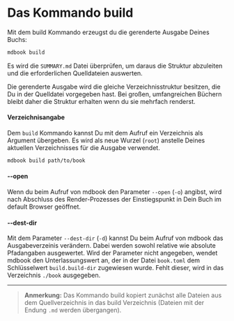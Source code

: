 # Das Kommando build

Mit dem build Kommando erzeugst du die gerenderte Ausgabe Deines Buchs:

```bash
mdbook build
```

Es wird die `SUMMARY.md` Datei überprüfen, um daraus die Struktur
abzuleiten und die erforderlichen Quelldateien auswerten.

Die gerenderte Ausgabe wird die gleiche Verzeichnisstruktur besitzen,
die Du in der Quelldatei vorgegeben hast. Bei großen, umfangreichen
Büchern bleibt daher die Struktur erhalten wenn du sie mehrfach
renderst.

#### Verzeichnisangabe

Dem `build` Kommando kannst Du mit dem Aufruf ein Verzeichnis als Argument
übergeben. Es wird als neue Wurzel (`root`) anstelle Deines
aktuellen Verzeichnisses für die Ausgabe verwendet.

```bash
mdbook build path/to/book
```

#### --open

Wenn du beim Aufruf von mdbook den Parameter `--open` (`-o`) angibst,
wird nach Abschluss des Render-Prozesses der Einstiegspunkt in
Dein Buch im default Browser geöffnet.

#### --dest-dir

Mit dem Parameter `--dest-dir` (`-d`) kannst Du beim Aufruf von mdbook
das Ausgabeverzeinis verändern.  Dabei werden sowohl relative wie
absolute Pfadangaben ausgewertet. Wird der Parameter nicht angegeben,
wendet mdbook den Unterlassungswert an, der in der Datei `book.toml`
dem Schlüsselwert `build.build-dir` zugewiesen wurde. Fehlt dieser,
wird in das Verzeichnis `./book` ausgegeben.

-------------------

> **Anmerkung:** Das Kommando build kopiert zunächst alle Dateien aus
> dem Quellverzeichnis in das build Verzeichnis (Dateien mit der
> Endung `.md` werden übergangen).

